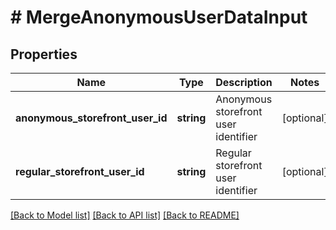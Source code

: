 # # MergeAnonymousUserDataInput

## Properties

Name | Type | Description | Notes
------------ | ------------- | ------------- | -------------
**anonymous_storefront_user_id** | **string** | Anonymous storefront user identifier | [optional]
**regular_storefront_user_id** | **string** | Regular storefront user identifier | [optional]

[[Back to Model list]](../../README.md#models) [[Back to API list]](../../README.md#endpoints) [[Back to README]](../../README.md)
